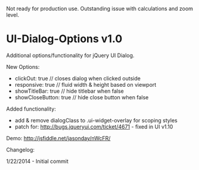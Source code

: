 Not ready for production use. Outstanding issue with calculations and zoom level. 


UI-Dialog-Options v1.0
=================

Additional options/functionality for jQuery UI Dialog.

New Options:
*	clickOut: true		    // closes dialog when clicked outside
*	responsive: true	    // fluid width & height based on viewport
*	showTitleBar: true	  // hide titlebar when false
*	showCloseButton: true	// hide close button when false

Added functionality:
*	add & remove dialogClass to .ui-widget-overlay for scoping styles
*	patch for: http://bugs.jqueryui.com/ticket/4671 - fixed in UI v1.10


Demo:
http://jsfiddle.net/jasonday/nWcFR/


Changelog:

1/22/2014 - Initial commit
